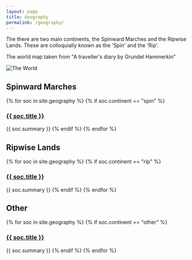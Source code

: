 ```yaml
---
layout: page
title: Geography
permalink: /geography/
---
```


The there are two main continents, the Spinward Marches and the Ripwise Lands.
These are colloquially known as the 'Spin' and the 'Rip'.

The world map taken from "A traveller's diary by Grundel Hammerkin"

![The World](/assets/full-world-map.jpg)

<h2>Spinward Marches</h2>

{% for soc in site.geography %}
{% if soc.continent == "spin" %}
<h3><a href="{{ soc.url }}">{{ soc.title }}</a></h3>
{{ soc.summary }}
{% endif %}
{% endfor %}

<h2>Ripwise Lands</h2>

{% for soc in site.geography %}
{% if soc.continent == "rip" %}
<h3><a href="{{ soc.url }}">{{ soc.title }}</a></h3>
{{ soc.summary }}
{% endif %}
{% endfor %}

<h2>Other</h2>

{% for soc in site.geography %}
{% if soc.continent == "other" %}
<h3><a href="{{ soc.url }}">{{ soc.title }}</a></h3>
{{ soc.summary }}
{% endif %}
{% endfor %}
